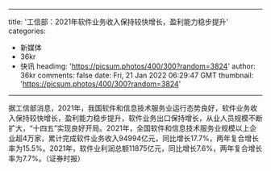 
---
title: '​工信部：2021年软件业务收入保持较快增长，盈利能力稳步提升'
categories: 
 - 新媒体
 - 36kr
 - 快讯
headimg: 'https://picsum.photos/400/300?random=3824'
author: 36kr
comments: false
date: Fri, 21 Jan 2022 06:29:47 GMT
thumbnail: 'https://picsum.photos/400/300?random=3824'
---

<div>   
据工信部消息，2021年，我国软件和信息技术服务业运行态势良好，软件业务收入保持较快增长，盈利能力稳步提升，软件业务出口保持增长，从业人员规模不断扩大，“十四五”实现良好开局。2021年，全国软件和信息技术服务业规模以上企业超4万家，累计完成软件业务收入94994亿元，同比增长17.7%，两年复合增长率为15.5%。2021年，软件业利润总额11875亿元，同比增长7.6%，两年复合增长率为7.7%。（证券时报）  
</div>
            